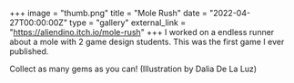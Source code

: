 +++
image = "thumb.png"
title = "Mole Rush"
date = "2022-04-27T00:00:00Z"
type = "gallery"
external_link = "https://aliendino.itch.io/mole-rush"
+++
I worked on a endless runner about a mole with 2 game design students. This was the first game I ever published.

Collect as many gems as you can! (Illustration by Dalia De La Luz)
